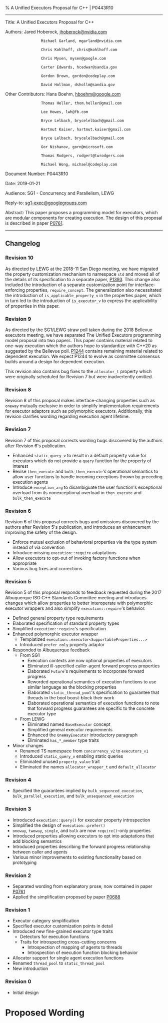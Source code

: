 % A Unified Executors Proposal for C++ | P0443R10

----------------    -------------------------------------
Title:              A Unified Executors Proposal for C++

Authors:            Jared Hoberock, jhoberock@nvidia.com

                    Michael Garland, mgarland@nvidia.com

                    Chris Kohlhoff, chris@kohlhoff.com

                    Chris Mysen, mysen@google.com

                    Carter Edwards, hcedwar@sandia.gov

                    Gordon Brown, gordon@codeplay.com

                    David Hollman, dshollm@sandia.gov

Other Contributors: Hans Boehm, hboehm@google.com

                    Thomas Heller, thom.heller@gmail.com

                    Lee Howes, lwh@fb.com

                    Bryce Lelbach, brycelelbach@gmail.com

                    Hartmut Kaiser, hartmut.kaiser@gmail.com

                    Bryce Lelbach, brycelelbach@gmail.com

                    Gor Nishanov, gorn@microsoft.com

                    Thomas Rodgers, rodgert@twrodgers.com

                    Michael Wong, michael@codeplay.com

Document Number:    P0443R10

Date:               2019-01-21

Audience:           SG1 - Concurrency and Parallelism, LEWG

Reply-to:           sg1-exec@googlegroups.com

Abstract:           This paper proposes a programming model for executors, which are modular components for creating execution. The design of this proposal is described in paper [P0761](https://wg21.link/P0761).

------------------------------------------------------

## Changelog

### Revision 10

As directed by LEWG at the 2018-11 San Diego meeting, we have migrated the property customization mechanism to namespace `std` and moved all of the details of its specification to a separate paper, [P1393](http://wg21.link/P1393).  This change also included the introduction of a separate customization point for interface-enforcing properties, `require_concept`.  The generalization also necessitated the introduction of `is_applicable_property_v` in the properties paper, which in turn led to the introduction of `is_executor_v` to express the applicability of properties in this paper.

### Revision 9

As directed by the SG1/LEWG straw poll taken during the 2018 Bellevue executors
meeting, we have separated The Unified Executors programming model proposal into two
papers. This paper contains material related to one-way execution which the
authors hope to standardize with C++20 as suggested by the Bellevue poll.
[P1244](http://wg21.link/P1244) contains remaining material related to
dependent execution. We expect P1244 to evolve as committee consensus builds
around a design for dependent execution.

This revision also contains bug fixes to the `allocator_t` property which were originally scheduled for Revision 7 but were inadvertently omitted.

### Revision 8

Revision 8 of this proposal makes interface-changing properties such as `oneway` mutually exclusive in order to simplify implementation requirements for executor adaptors such as polymorphic executors.
Additionally, this revision clarifies wording regarding execution agent lifetime.

### Revision 7

Revision 7 of this proposal corrects wording bugs discovered by the authors after Revision 6's publication.

* Enhanced `static_query_v` to result in a default property value for executors which do not provide a `query` function for the property of interest
* Revise `then_execute` and `bulk_then_execute`'s operational semantics to allow user functions to handle incoming exceptions thrown by preceding execution agents
* Introduce `exception_arg` to disambiguate the user function's exceptional overload from its nonexceptional overload in `then_execute` and `bulk_then_execute`

### Revision 6

Revision 6 of this proposal corrects bugs and omissions discovered by the authors after Revision 5's publication, and introduces an enhancement improving the safety of the design.

* Enforce mutual exclusion of behavioral properties via the type system instead of via convention
* Introduce missing `execution::require` adaptations
* Allow executors to opt-out of invoking factory functions when appropriate
* Various bug fixes and corrections

### Revision 5

Revision 5 of this proposal responds to feedback requested during the 2017 Albuquerque ISO C++ Standards Committee meeting and introduces changes which allow properties to better interoperate with polymorphic executor wrappers and also simplify `execution::require`'s behavior.

* Defined general property type requirements
* Elaborated specification of standard property types
* Simplified `execution::require`'s specification
* Enhanced polymorphic executor wrapper
    * Templatized `execution::executor<SupportableProperties...>`
    * Introduced `prefer_only` property adaptor
* Responded to Albuquerque feedback
    * From SG1
        * Execution contexts are now optional properties of executors
        * Eliminated ill-specified caller-agent forward progress properties
        * Elaborated `Future`'s requirements to incorporate forward progress
        * Reworded operational semantics of execution functions to use similar language as the blocking properties
        * Elaborated `static_thread_pool`'s specification to guarantee that threads in the bool boost-block their work
        * Elaborated operational semantics of execution functions to note that forward progress guarantees are specific to the concrete executor type
    * From LEWG
        * Eliminated named `BaseExecutor` concept
        * Simplified general executor requirements
        * Enhanced the `OneWayExecutor` introductory paragraph
        * Eliminated `has_*_member` type traits
* Minor changes
    * Renamed TS namespace from `concurrency_v2` to `executors_v1`
    * Introduced `static_query_v` enabling static queries
    * Eliminated unused `property_value` trait
    * Eliminated the names `allocator_wrapper_t` and `default_allocator`

### Revision 4

* Specified the guarantees implied by `bulk_sequenced_execution`, `bulk_parallel_execution`, and `bulk_unsequenced_execution`

### Revision 3

* Introduced `execution::query()` for executor property introspection
* Simplified the design of `execution::prefer()`
* `oneway`, `twoway`, `single`, and `bulk` are now `require()`-only properties
* Introduced properties allowing executors to opt into adaptations that add blocking semantics
* Introduced properties describing the forward progress relationship between caller and agents
* Various minor improvements to existing functionality based on prototyping

### Revision 2

* Separated wording from explanatory prose, now contained in paper [P0761](https://wg21.link/P0761)
* Applied the simplification proposed by paper [P0688](https://wg21.link/P0688)

### Revision 1

* Executor category simplification
* Specified executor customization points in detail
* Introduced new fine-grained executor type traits
    * Detectors for execution functions
    * Traits for introspecting cross-cutting concerns
        * Introspection of mapping of agents to threads
        * Introspection of execution function blocking behavior
* Allocator support for single agent execution functions
* Renamed `thread_pool` to `static_thread_pool`
* New introduction

### Revision 0

* Initial design

# Proposed Wording

